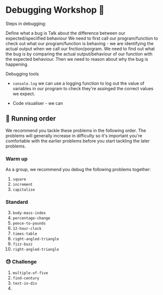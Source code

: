 # Debugging Workshop 🐛

Steps in debugging:

Define what a bug is
Talk about the difference between our expected/speciified behaviour 
We need to first call our program/function to check out what our program/function is behaving - we are identifying the actual output when we call our fnction/porgram.
We need to find out what the bug is by comparing the actual output/behaviour of our function with the expected behaviour.
Then we need to reason about why the bug is happening.

Debugging tools

- `console.log` we can use a logging function to log out the value of variables in our program to check they're assinged the correct values we expect.

- Code visualiser - we can 



## 🎢 Running order

We recommend you tackle these problems in the following order. The problems will generally increase in difficulty so it's important you're comfortable with the earlier problems before you start tackling the later problems.

### Warm up

As a group, we recommend you debug the following problems together:

1. `square`
2. `increment`
3. `capitalise`

### Standard

3. `body-mass-index`
4. `percentage-change`
1. `pence-to-pounds`
5. `12-hour-clock`
6. `times-table`
7. `right-angled-triangle`
8. `fizz-buzz`
9. `right-angled-triangle`

### 😓 Challenge

1. `multiple-of-five`
1. `find-century`
1. `text-in-div`
1. 
